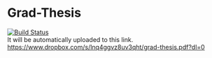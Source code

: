 # Grad-Thesis
[![Build Status](https://travis-ci.org/johejo/grad-thesis.svg?branch=master)](https://travis-ci.org/johejo/grad-thesis)  
It will be automatically uploaded to this link.  
https://www.dropbox.com/s/lnq4ggvz8uv3qht/grad-thesis.pdf?dl=0  
